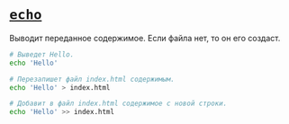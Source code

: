 # [`echo`](./index.md)

Выводит переданное содержимое. Если файла нет, то он его создаст.

```bash
# Выведет Hello.
echo 'Hello'

# Перезапишет файл index.html содержимым.
echo 'Hello' > index.html

# Добавит в файл index.html содержимое с новой строки.
echo 'Hello' >> index.html
```
